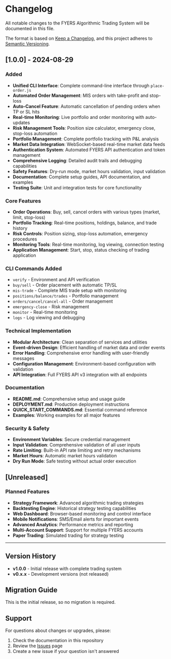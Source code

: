 # Changelog

All notable changes to the FYERS Algorithmic Trading System will be documented in this file.

The format is based on [Keep a Changelog](https://keepachangelog.com/en/1.0.0/),
and this project adheres to [Semantic Versioning](https://semver.org/spec/v2.0.0.html).

## [1.0.0] - 2024-08-29

### Added
- **Unified CLI Interface**: Complete command-line interface through `place-order.js`
- **Automated Order Management**: MIS orders with take-profit and stop-loss
- **Auto-Cancel Feature**: Automatic cancellation of pending orders when TP or SL hits
- **Real-time Monitoring**: Live portfolio and order monitoring with auto-updates
- **Risk Management Tools**: Position size calculator, emergency close, stop-loss automation
- **Portfolio Management**: Complete portfolio tracking with P&L analysis
- **Market Data Integration**: WebSocket-based real-time market data feeds
- **Authentication System**: Automated FYERS API authentication and token management
- **Comprehensive Logging**: Detailed audit trails and debugging capabilities
- **Safety Features**: Dry-run mode, market hours validation, input validation
- **Documentation**: Complete setup guides, API documentation, and examples
- **Testing Suite**: Unit and integration tests for core functionality

### Core Features
- **Order Operations**: Buy, sell, cancel orders with various types (market, limit, stop-loss)
- **Portfolio Tracking**: Real-time positions, holdings, balance, and trade history
- **Risk Controls**: Position sizing, stop-loss automation, emergency procedures
- **Monitoring Tools**: Real-time monitoring, log viewing, connection testing
- **Application Management**: Start, stop, status checking of trading application

### CLI Commands Added
- `verify` - Environment and API verification
- `buy/sell` - Order placement with automatic TP/SL
- `mis-trade` - Complete MIS trade setup with monitoring
- `positions/balance/trades` - Portfolio management
- `orders/cancel/cancel-all` - Order management
- `emergency-close` - Risk management
- `monitor` - Real-time monitoring
- `logs` - Log viewing and debugging

### Technical Implementation
- **Modular Architecture**: Clean separation of services and utilities
- **Event-driven Design**: Efficient handling of market data and order events
- **Error Handling**: Comprehensive error handling with user-friendly messages
- **Configuration Management**: Environment-based configuration with validation
- **API Integration**: Full FYERS API v3 integration with all endpoints

### Documentation
- **README.md**: Comprehensive setup and usage guide
- **DEPLOYMENT.md**: Production deployment instructions
- **QUICK_START_COMMANDS.md**: Essential command reference
- **Examples**: Working examples for all major features

### Security & Safety
- **Environment Variables**: Secure credential management
- **Input Validation**: Comprehensive validation of all user inputs
- **Rate Limiting**: Built-in API rate limiting and retry mechanisms
- **Market Hours**: Automatic market hours validation
- **Dry Run Mode**: Safe testing without actual order execution

## [Unreleased]

### Planned Features
- **Strategy Framework**: Advanced algorithmic trading strategies
- **Backtesting Engine**: Historical strategy testing capabilities
- **Web Dashboard**: Browser-based monitoring and control interface
- **Mobile Notifications**: SMS/Email alerts for important events
- **Advanced Analytics**: Performance metrics and reporting
- **Multi-Account Support**: Support for multiple FYERS accounts
- **Paper Trading**: Simulated trading for strategy testing

---

## Version History

- **v1.0.0** - Initial release with complete trading system
- **v0.x.x** - Development versions (not released)

## Migration Guide

This is the initial release, so no migration is required.

## Support

For questions about changes or upgrades, please:
1. Check the documentation in this repository
2. Review the [Issues](https://github.com/dinesh-1763/fyers-trading-system/issues) page
3. Create a new issue if your question isn't answered

